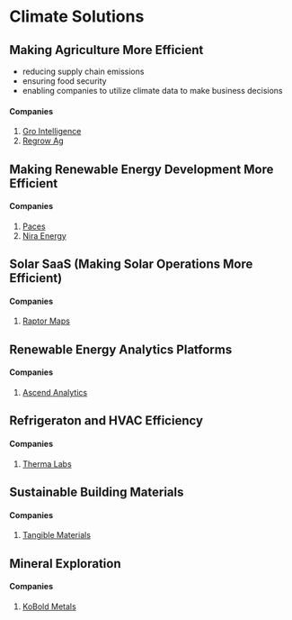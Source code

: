 # Climate Solutions

## Making Agriculture More Efficient

* reducing supply chain emissions
* ensuring food security 
* enabling companies to utilize climate data to make business decisions

#### Companies 

1. [Gro Intelligence](https://www.gro-intelligence.com/)
2. [Regrow Ag](https://www.regrow.ag/)

## Making Renewable Energy Development More Efficient 

#### Companies

1. [Paces](https://www.paces.com/)
2. [Nira Energy](https://www.niraenergy.com/)

## Solar SaaS (Making Solar Operations More Efficient)

#### Companies 
1. [Raptor Maps](https://raptormaps.com/)

## Renewable Energy Analytics Platforms

#### Companies 
1. [Ascend Analytics](https://www.ascendanalytics.com/)

## Refrigeraton and HVAC Efficiency 

#### Companies 

1. [Therma Labs](https://www.hellotherma.com/)

## Sustainable Building Materials 

#### Companies 

1. [Tangible Materials](https://tangiblematerials.com/)

## Mineral Exploration 

#### Companies 

1. [KoBold Metals](https://www.koboldmetals.com/)

